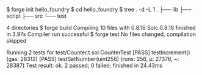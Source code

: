 $ forge init hello_foundry
$ cd hello_foundry
$ tree . -d -L 1
.
├── lib
├── script
├── src
└── test

4 directories
$ forge build
Compiling 10 files with 0.8.16
Solc 0.8.16 finished in 3.97s
Compiler run successful
$ forge test
No files changed, compilation skipped

Running 2 tests for test/Counter.t.sol:CounterTest
[PASS] testIncrement() (gas: 28312)
[PASS] testSetNumber(uint256) (runs: 256, μ: 27376, ~: 28387)
Test result: ok. 2 passed; 0 failed; finished in 24.43ms
